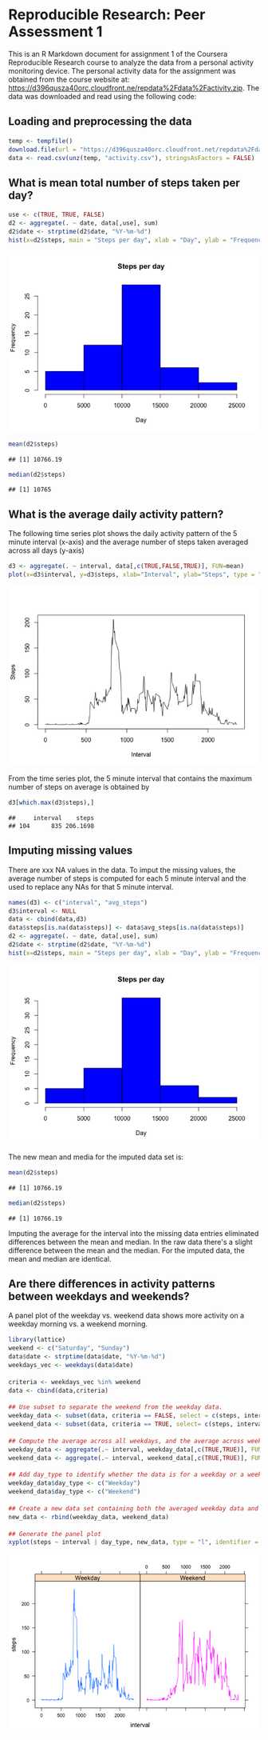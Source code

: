 # Reproducible Research: Peer Assessment 1

This is an R Markdown document for assignment 1 of the Coursera Reproducible Research course to analyze the data from a personal activity monitoring device.  The personal activity data for the assignment was obtained from the course website at: https://d396qusza40orc.cloudfront.ne/repdata%2Fdata%2Factivity.zip.  The data was downloaded and read using the following code: 

## Loading and preprocessing the data


```r
temp <- tempfile()
download.file(url = "https://d396qusza40orc.cloudfront.net/repdata%2Fdata%2Factivity.zip",destfile = temp, method = "curl")
data <- read.csv(unz(temp, "activity.csv"), stringsAsFactors = FALSE)
```


## What is mean total number of steps taken per day?


```r
use <- c(TRUE, TRUE, FALSE)
d2 <- aggregate(. ~ date, data[,use], sum)
d2$date <- strptime(d2$date, "%Y-%m-%d")
hist(x=d2$steps, main = "Steps per day", xlab = "Day", ylab = "Frequency", col = "blue", freq=TRUE)
```

![](./PA1_template_files/figure-html/unnamed-chunk-2-1.png) 

```r
mean(d2$steps)
```

```
## [1] 10766.19
```

```r
median(d2$steps)
```

```
## [1] 10765
```


## What is the average daily activity pattern?
The following time series plot shows the daily activity pattern of the 5 minute interval (x-axis) and the average number of steps taken averaged across all days (y-axis)


```r
d3 <- aggregate(. ~ interval, data[,c(TRUE,FALSE,TRUE)], FUN=mean)
plot(x=d3$interval, y=d3$steps, xlab="Interval", ylab="Steps", type = "l")
```

![](./PA1_template_files/figure-html/unnamed-chunk-3-1.png) 

From the time series plot, the 5 minute interval that contains the maximum number of steps on average is obtained by

```r
d3[which.max(d3$steps),]
```

```
##     interval    steps
## 104      835 206.1698
```
 

## Imputing missing values
There are xxx NA values in the data. To imput the missing values, the average number of steps is computed for each 5 minute interval and the used to replace any NAs for that 5 minute interval.


```r
names(d3) <- c("interval", "avg_steps")
d3$interval <- NULL
data <- cbind(data,d3)
data$steps[is.na(data$steps)] <- data$avg_steps[is.na(data$steps)]
d2 <- aggregate(. ~ date, data[,use], sum)
d2$date <- strptime(d2$date, "%Y-%m-%d")
hist(x=d2$steps, main = "Steps per day", xlab = "Day", ylab = "Frequency", col = "blue", freq=TRUE)
```

![](./PA1_template_files/figure-html/unnamed-chunk-5-1.png) 

The new mean and media for the imputed data set is:


```r
mean(d2$steps)
```

```
## [1] 10766.19
```

```r
median(d2$steps)
```

```
## [1] 10766.19
```

Imputing the average for the interval into the missing data entries eliminated differences between the mean and median.  In the raw data there's a slight difference between the mean and the median. For the imputed data, the mean and median are identical.

## Are there differences in activity patterns between weekdays and weekends?
A panel plot of the weekday vs. weekend data shows more activity on a weekday morning vs. a weekend morning.


```r
library(lattice)
weekend <- c("Saturday", "Sunday")
data$date <- strptime(data$date, "%Y-%m-%d")
weekdays_vec <- weekdays(data$date)

criteria <- weekdays_vec %in% weekend
data <- cbind(data,criteria)

## Use subset to separate the weekend from the weekday data.
weekday_data <- subset(data, criteria == FALSE, select = c(steps, interval))
weekend_data <- subset(data, criteria == TRUE, select= c(steps, interval))

## Compute the average across all weekdays, and the average across weekends.
weekday_data <- aggregate(.~ interval, weekday_data[,c(TRUE,TRUE)], FUN=mean)
weekend_data <- aggregate(.~ interval, weekend_data[,c(TRUE,TRUE)], FUN=mean)

## Add day_type to identify whether the data is for a weekday or a weekend.
weekday_data$day_type <- c("Weekday")
weekend_data$day_type <- c("Weekend")

## Create a new data set containing both the averaged weekday data and the averaged weekend data.
new_data <- rbind(weekday_data, weekend_data)

## Generate the panel plot
xyplot(steps ~ interval | day_type, new_data, type = "l", identifier = "Weekday", group = day_type, horizontal = FALSE)
```

![](./PA1_template_files/figure-html/unnamed-chunk-7-1.png) 
